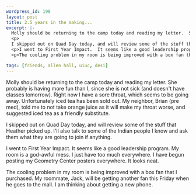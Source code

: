 ```yaml
--- 
wordpress_id: 198
layout: post
title: 2.5 years in the making...
excerpt: |-
  Molly should be returning to the camp today and reading my letter.  She probably is having more fun than I, since she is not sick (and doesn't have classes tomorrow).  Right now I have a sore throat, which seems to be going away.  Unfortunately iced tea has been sold out.  My neighbor, Brian (pre med), told me to not take orange juice as it will make my throat worse, and suggested iced tea as a friendly substitute.
  <p>
  I skipped out on Quad Day today, and will review some of the stuff that Heather picked up.  I'll also talk to some of the Indian people I know and ask them what they are going to join if anything.
  <p>I went to First Year Impact.  It seems like a good leadership program.  My room is a god-awful mess.  I just have too much everywhere.  I have begun posting my Geometry Center posters everywhere.  It looks neat.
  <p>The cooling problem in my room is being improved with a box fan that I purchased.  My roommate, Jack, will be getting another fan this Friday when he goes to the mall.  I am thinking about getting a new phone.

tags: [friends, allen hall, uiuc, desi]
---
```


Molly should be returning to the camp today and reading my letter.  She probably is having more fun than I, since she is not sick (and doesn't have classes tomorrow).  Right now I have a sore throat, which seems to be going away.  Unfortunately iced tea has been sold out.  My neighbor, Brian (pre med), told me to not take orange juice as it will make my throat worse, and suggested iced tea as a friendly substitute.
<p>
I skipped out on Quad Day today, and will review some of the stuff that Heather picked up.  I'll also talk to some of the Indian people I know and ask them what they are going to join if anything.
<p>I went to First Year Impact.  It seems like a good leadership program.  My room is a god-awful mess.  I just have too much everywhere.  I have begun posting my Geometry Center posters everywhere.  It looks neat.
<p>The cooling problem in my room is being improved with a box fan that I purchased.  My roommate, Jack, will be getting another fan this Friday when he goes to the mall.  I am thinking about getting a new phone.
